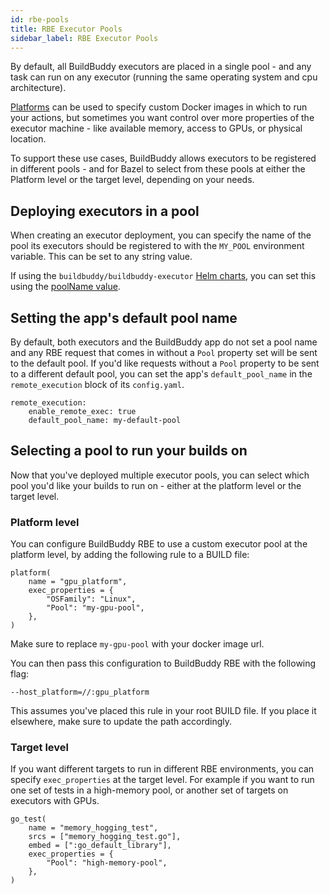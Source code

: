 ```yaml
---
id: rbe-pools
title: RBE Executor Pools
sidebar_label: RBE Executor Pools
---
```


By default, all BuildBuddy executors are placed in a single pool - and any task can run on any executor (running the same operating system and cpu architecture).

[Platforms](rbe-platforms.md) can be used to specify custom Docker images in which to run your actions, but sometimes you want control over more properties of the executor machine - like available memory, access to GPUs, or physical location.

To support these use cases, BuildBuddy allows executors to be registered in different pools - and for Bazel to select from these pools at either the Platform level or the target level, depending on your needs.

## Deploying executors in a pool

When creating an executor deployment, you can specify the name of the pool its executors should be registered to with the `MY_POOL` environment variable. This can be set to any string value.

If using the `buildbuddy/buildbuddy-executor` [Helm charts](https://github.com/buildbuddy-io/buildbuddy-helm/tree/master/charts/buildbuddy-executor), you can set this using the [poolName value](https://github.com/buildbuddy-io/buildbuddy-helm/blob/master/charts/buildbuddy-executor/values.yaml#L15).

## Setting the app's default pool name

By default, both executors and the BuildBuddy app do not set a pool name and any RBE request that comes in without a `Pool` property set will be sent to the default pool. If you'd like requests without a `Pool` property to be sent to a different default pool, you can set the app's `default_pool_name` in the `remote_execution` block of its `config.yaml`.

```
remote_execution:
    enable_remote_exec: true
    default_pool_name: my-default-pool
```

## Selecting a pool to run your builds on

Now that you've deployed multiple executor pools, you can select which pool you'd like your builds to run on - either at the platform level or the target level.

### Platform level

You can configure BuildBuddy RBE to use a custom executor pool at the platform level, by adding the following rule to a BUILD file:

```
platform(
    name = "gpu_platform",
    exec_properties = {
        "OSFamily": "Linux",
        "Pool": "my-gpu-pool",
    },
)
```

Make sure to replace `my-gpu-pool` with your docker image url.

You can then pass this configuration to BuildBuddy RBE with the following flag:

```
--host_platform=//:gpu_platform
```

This assumes you've placed this rule in your root BUILD file. If you place it elsewhere, make sure to update the path accordingly.

### Target level

If you want different targets to run in different RBE environments, you can specify `exec_properties` at the target level. For example if you want to run one set of tests in a high-memory pool, or another set of targets on executors with GPUs.

```
go_test(
    name = "memory_hogging_test",
    srcs = ["memory_hogging_test.go"],
    embed = [":go_default_library"],
    exec_properties = {
        "Pool": "high-memory-pool",
    },
)
```
